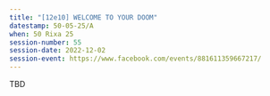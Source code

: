 ```yaml
---
title: "[12e10] WELCOME TO YOUR DOOM"
datestamp: 50-05-25/A
when: 50 Rixa 25
session-number: 55
session-date: 2022-12-02
session-event: https://www.facebook.com/events/881611359667217/
---
```


TBD
